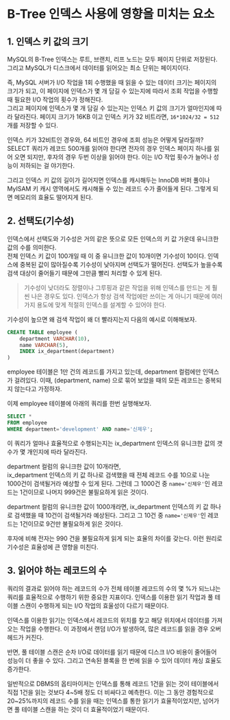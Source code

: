 # B-Tree 인덱스 사용에 영향을 미치는 요소

## 1. 인덱스 키 값의 크기
MySQL의 B-Tree 인덱스는 루트, 브랜치, 리프 노드는 모두 페이지 단위로 저장된다. 그리고 MySQL가 디스크에서 데이터를 읽어오는 최소 단위는 페이지이다.

즉, MySQL 서버가 I/O 작업을 1회 수행했을 때 읽을 수 있는 데이터 크기는 페이지의 크기가 되고, 이 페이지에 인덱스가 몇 개 담길 수 있는지에 따라서 조회 작업을 수행할 때 필요한 I/O 작업의 횟수가 정해진다.  
그리고 페이지에 인덱스가 몇 개 담길 수 있는지는 인덱스 키 값의 크기가 얼마인지에 따라 달라진다. 페이지 크기가 16KB 이고 인덱스 키가 32 비트라면, `16*1024/32 = 512`개를 저장할 수 있다.

인덱스 키가 32비트인 경우와, 64 비트인 경우에 조회 성능은 어떻게 달라질까? SELECT 쿼리가 레코드 500개를 읽어야 한다면 전자의 경우 인덱스 페이지 하나를 읽어 오면 되지만, 후자의 경우 두번 이상을 읽어야 한다. 이는 I/O 작업 횟수가 늘어나 성능이 저하되는 걸 야기한다.

그리고 인덱스 키 값의 길이가 길어지면 인덱스를 캐시해두는 InnoDB 버퍼 풀이나 MyISAM 키 캐시 영역에서도 캐시해둘 수 있는 레코드 수가 줄어들게 된다. 그렇게 되면 메모리의 효율도 떨어지게 된다.

## 2. 선택도(기수성)
인덱스에서 선택도와 기수성은 거의 같은 뜻으로 모든 인덱스의 키 값 가운데 유니크한 값의 수를 의미한다.  
전체 인덱스 키 값이 100개일 때 이 중 유니크한 값이 10개이면 기수성이 10이다. 인덱스에 중복된 값이 많아질수록 기수성이 낮아지며 선택도가 떨어진다. 선택도가 높을수록 검색 대상이 줄어들기 때문에 그만큼 빨리 처리할 수 있게 된다.
> 기수성이 낮더라도 정렬이나 그루핑과 같은 작업을 위해 인덱스를 만드는 게 훨씬 나은 경우도 있다. 인덱스가 항상 검색 작업에만 쓰이는 게 아니기 때문에 여러 가지 용도에 맞게 적절히 인덱스를 설계할 수 있어야 한다.

기수성이 높으면 왜 검색 작업이 왜 더 빨라지는지 다음의 예시로 이해해보자. 
```sql
CREATE TABLE employee (
    department VARCHAR(10),
    name VARCHAR(5),
    INDEX ix_department(department)
)
```
employee 테이블은 1만 건의 레코드를 가지고 있는데, department 컬럼에만 인덱스가 걸려있다. 이때, (department, name) 으로 묶어 보았을 때의 모든 레코드는 중복되지 않는다고 가정하자.

이제 employee 테이블에 아래의 쿼리를 한번 실행해보자. 
```sql
SELECT *
FROM employee
WHERE department='development' AND name='신제우';
```
이 쿼리가 얼마나 효율적으로 수행되는지는 ix_department 인덱스의 유니크한 값의 갯수가 몇 개인지에 따라 달라진다.

department 컬럼의 유니크한 값이 10개라면,  
ix_department 인덱스의 키 값 하나로 검색했을 때 전체 레코드 수를 10으로 나눈 1000건이 검색될거라 예상할 수 있게 된다. 그런데 그 1000건 중 `name='신제우'`인 레코드는 1건이므로 나머지 999건은 불필요하게 읽은 것이다.

department 컬럼의 유니크한 값이 1000개라면,
ix_department 인덱스의 키 값 하나로 검색했을 때 10건이 검색될거라 예상된다. 그리고 그 10건 중 `name='신제우'`인 레코드는 1건이므로 9건만 불필요하게 읽은 것이다.

후자에 비해 전자는 990 건을 불필요하게 읽게 되는 효율의 차이를 갖는다. 이런 원리로 기수성은 효율성에 큰 영향을 미친다.

## 3. 읽어야 하는 레코드의 수
쿼리의 결과로 읽어야 하는 레코드의 수가 전체 테이블 레코드의 수의 몇 %가 되느냐는 쿼리를 효율적으로 수행하기 위한 중요한 지표이다. 인덱스를 이용한 읽기 작업과 풀 테이블 스캔이 수행하게 되는 I/O 작업의 효울성이 다르기 때문이다.

인덱스를 이용한 읽기는 인덱스에서 레코드의 위치를 찾고 해당 위치에서 데이터를 가져오는 작업을 수행한다. 이 과정에서 랜덤 I/O가 발생하여, 많은 레코드를 읽을 경우 오버헤드가 커진다.

반면, 풀 테이블 스캔은 순차 I/O로 데이터를 읽기 때문에 디스크 I/O 비용이 줄어들어 성능이 더 좋을 수 있다. 그리고 연속된 블록을 한 번에 읽을 수 있어 데이터 캐싱 효율도 증가한다.

일반적으로 DBMS의 옵티마이저는 인덱스를 통해 레코드 1건을 읽는 것이 테이블에서 직접 1건을 읽는 것보다 4~5배 정도 더 비싸다고 예측한다. 이는 그 동안 경험적으로 20~25%까지의 레코드 수를 읽을 때는 인덱스를 통한 읽기가 효율적이었지만, 넘어가면 풀 테이블 스캔을 하는 것이 더 효율적이었기 때문이다.